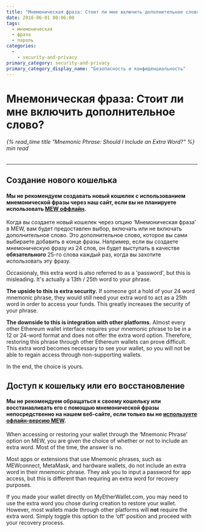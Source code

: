 ```yaml
---
title: "Мнемоническая фраза: Стоит ли мне включить дополнительное слово?"
date: 2018-06-01 00:06:00
tags:
  - мнемоническая
  - фраза
  - пароль
categories:
  - 
    - security-and-privacy
primary_category: security-and-privacy
primary_category_display_name: "Безопасность и конфиденциальность"
---
```


# __Мнемоническая фраза: Стоит ли мне включить дополнительное слово?__
###### {% read_time title "Mnemonic Phrase: Should I Include an Extra Word?" %} min read
***

## __Создание нового кошелька__
#### __Мы не рекомендуем создавать новый кошелек с использованием мнемонической фразы через наш сайт, если вы не планируете использовать [MEW оффлайн](/@@@@@@/offline/using-mew-offline).__

Когда вы создаете новый кошелек через опцию ‘Мнемоническая фраза’ в MEW, вам будет предоставлен выбор, включать или не включать дополнительное слово. Это дополнительное слово, которое вы сами выбираете добавить в конце фразы. Например, если вы создаете мнемоническую фразу из 24 слов, он будет выступать в качестве **обязательного** 25-го слова каждый раз, когда вы захотите использовать эту фразу.

Occasionaly, this extra word is also referred to as a 'password', but this is misleading. It's actually a 13th / 25th word to your phrase.

**The upside to this is extra security.** If someone got a hold of your 24 word mnemonic phrase, they would still need your extra word to act as a 25th word in order to access your funds. This greatly increases the security of your phrase.

**The downside to this is integration with other platforms.** Almost every other Ethereum wallet interface requires your mnemonic phrase to be in a 12 or 24-word format and does not offer the extra word option. Therefore, restoring this phrase through other Ethereum wallets can prove difficult. This extra word becomes necessary to see your wallet, so you will not be able to regain access through non-supporting wallets.

In the end, the choice is yours.


## __Доступ к кошельку или его восстановление__
#### __Мы не рекомендуем обращаться к своему кошельку или восстанавливать его с помощью мнемонической фразы непосредственно на нашем веб-сайте, если только вы не [используете офлайн-версию MEW](/@@@@@@/offline/using-mew-offline).__

When accessing or restoring your wallet through the ‘Mnemonic Phrase’ option on MEW, you are given the choice of whether or not to include an extra word. Most of the time, the answer is no.

Most apps or extensions that use Mnemonic phrases, such as MEWconnect, MetaMask, and hardware wallets, do not include an extra word in their mnemonic phrase. They ask you to input a password for app access, but this is different than requiring an extra word for recovery purposes.

If you made your wallet directly on MyEtherWallet.com, you may need to use the extra word you chose during creation to restore your wallet. However, most wallets made through other platforms will **not** require the extra word. Simply toggle this option to the ‘off’ position and proceed with your recovery process.